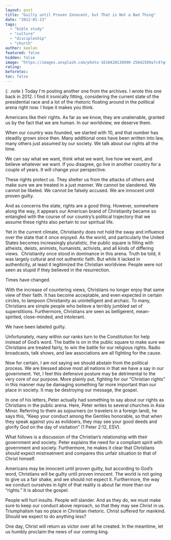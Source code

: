 ```yaml
---
layout: post
title: "Guilty until Proven Innocent, but That is Not a Bad Thing"
date: "2012-01-23"
tags: 
  - "bible study"
  - "culture"
  - "discipleship"
  - "church"
author: keelan
featured: false
hidden: false
image: "https://images.unsplash.com/photo-1618420138990-25842589a7c4?q=80&w=1331&auto=format&fit=crop&ixlib=rb-4.1.0&ixid=M3wxMjA3fDB8MHxwaG90by1wYWdlfHx8fGVufDB8fHx8fA%3D%3D"
rating:
beforetoc:
toc: false
---
```


{: .note }
Today I'm posting another one from the archives. I wrote this one back in 2012. I find it ironically fitting, considering the current state of the presidential race and a lot of the rhetoric floating around in the political arena right now. I hope it makes you think.

Americans like their rights. As far as we know, they are unalienable, granted us by the fact that we are human. In our worldview, we deserve them.

When our country was founded, we started with 10, and that number has steadily grown since then. Many additional ones have been written into law, many others just assumed by our society. We talk about our rights all the time.

We can say what we want, think what we want, live how we want, and believe whatever we want. If you disagree, go live in another country for a couple of years. It will change your perspective.

These rights protect us. They shelter us from the attacks of others and make sure we are treated in a just manner. We cannot be slandered. We cannot be libeled. We cannot be falsely accused. We are innocent until proven guilty.

And as concerns the state, rights are a good thing. However, somewhere along the way, it appears our American brand of Christianity became so entangled with the course of our country’s political trajectory that we assume these rights also pertain to our spiritual life.

Yet in the current climate, Christianity does not hold the sway and influence over the state that it once enjoyed. As the world, and particularly the United States becomes increasingly pluralistic, the public square is filling with atheists, deists, animists, humanists, activists, and all kinds of differing views.  Christianity once stood in dominance in this arena. Truth be told, it was largely cultural and not authentic faith. But while it lacked in authenticity, at least it legitimized the Christian worldview. People were not seen as stupid if they believed in the resurrection.

Times have changed.

With the increase of countering views, Christians no longer enjoy that same view of their faith. It has become acceptable, and even expected in certain circles, to lampoon Christianity as unintelligent and archaic. To many, Christians are simple people who believe a terribly jumbled set of superstitions. Furthermore, Christians are seen as belligerent, mean-spirited, close-minded, and intolerant.

We have been labeled guilty.

Unfortunately, many within our ranks turn to the Constitution for help instead of God’s word. The battle is on in the public square to make sure we Christians are treated fairly, to win the battle for our religious rights. Radio broadcasts, talk shows, and law associations are all fighting for the cause.

Now for certain, I am not saying we should abstain from the political process. We are blessed above most all nations in that we have a say in our government. Yet, I feel this defensive posture may be detrimental to the very core of our purpose. More plainly put, fighting for our “Christian rights” in this manner may be damaging something far more important than our place in society. It may be destroying our message, the gospel.

In one of his letters, Peter actually had something to say about our rights as Christians in the public arena. Here, Peter writes to several churches in Asia Minor. Referring to them as sojourners (or travelers in a foreign land), he says this, “Keep your conduct among the Gentiles honorable, so that when they speak against you as evildoers, they may see your good deeds and glorify God on the day of visitation” (1 Peter 2:12, ESV).

What follows is a discussion of the Christian’s relationship with their government and society. Peter explains the need for a compliant spirit with government and society. Furthermore, he makes it clear that Christians should expect mistreatment and compares this unfair situation to that of Christ himself.

Americans may be innocent until proven guilty, but according to God’s word, Christians will be guilty until proven innocent. The world is not going to give us a fair shake, and we should not expect it. Furthermore, the way we conduct ourselves in light of that reality is about far more than our “rights.” It is about the gospel.

People will hurl insults. People will slander. And as they do, we must make sure to keep our conduct above reproach, so that they may see Christ in us. Triumphalism has no place in Christian rhetoric. Christ suffered for mankind. Should we expect to do anything less?

One day, Christ will return as victor over all he created. In the meantime, let us humbly proclaim the news of our coming king.
